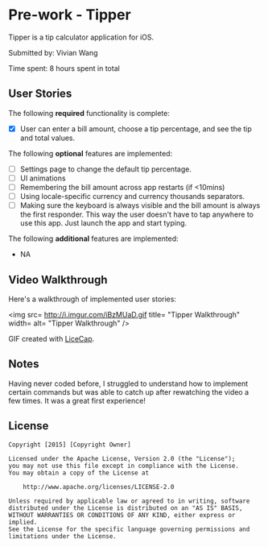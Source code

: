 # Pre-work - Tipper

Tipper is a tip calculator application for iOS.

Submitted by: Vivian Wang

Time spent: 8 hours spent in total

## User Stories

The following **required** functionality is complete:
* [x] User can enter a bill amount, choose a tip percentage, and see the tip and total values.

The following **optional** features are implemented:
* [ ] Settings page to change the default tip percentage.
* [ ] UI animations
* [ ] Remembering the bill amount across app restarts (if <10mins)
* [ ] Using locale-specific currency and currency thousands separators.
* [ ] Making sure the keyboard is always visible and the bill amount is always the first responder. This way the user doesn't have to tap anywhere to use this app. Just launch the app and start typing.

The following **additional** features are implemented:

- NA

## Video Walkthrough 

Here's a walkthrough of implemented user stories:

<img src= http://i.imgur.com/iBzMUaD.gif title= "Tipper Walkthrough" width= alt= "Tipper Walkthrough" />

GIF created with [LiceCap](http://www.cockos.com/licecap/).

## Notes

Having never coded before, I struggled to understand how to implement certain commands but was able to catch up after rewatching the video a few times. It was a great first experience!

## License

    Copyright [2015] [Copyright Owner]

    Licensed under the Apache License, Version 2.0 (the "License");
    you may not use this file except in compliance with the License.
    You may obtain a copy of the License at

        http://www.apache.org/licenses/LICENSE-2.0

    Unless required by applicable law or agreed to in writing, software
    distributed under the License is distributed on an "AS IS" BASIS,
    WITHOUT WARRANTIES OR CONDITIONS OF ANY KIND, either express or implied.
    See the License for the specific language governing permissions and
    limitations under the License.
